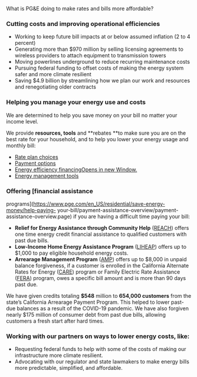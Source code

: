 What is PG&E doing to make rates and bills more affordable?
### Cutting costs and improving operational efficiencies

  * Working to keep future bill impacts at or below assumed inflation (2 to 4 percent)
  * Generating more than $970 million by selling licensing agreements to wireless providers to attach equipment to transmission towers
  * Moving powerlines underground to reduce recurring maintenance costs
  * Pursuing federal funding to offset costs of making the energy system safer and more climate resilient
  * Saving $4.9 billion by streamlining how we plan our work and resources and renegotiating older contracts

### Helping you manage your energy use and costs

We are determined to help you save money on your bill no matter your income
level.  
  
We provide **resources, tools** and **rebates **to make sure you are on the
best rate for your household, and to help you lower your energy usage and
monthly bill:

  * [Rate plan choices](https://www.pge.com/en_US/residential/rate-plans/how-rates-work/find-my-best-rate-plan.page)
  * [Payment options](https://www.pge.com/en_US/residential/your-account/your-bill/ways-to-pay/ways-to-pay.page)
  * [Energy efficiency financingOpens in new Window.](https://gogreenfinancing.com/)
  * [Energy management tools](https://www.pge.com/en_US/residential/your-account/account-management/understand-your-energy-usage/understand-your-energy-usage.page)

### Offering [financial assistance
programs](https://www.pge.com/en_US/residential/save-energy-money/help-paying-
your-bill/payment-assistance-overview/payment-assistance-overview.page) if you
are having a difficult time paying your bill:

  * **Relief for Energy Assistance through Community Help** ([REACH](https://www.pge.com/en_US/residential/save-energy-money/help-paying-your-bill/one-time-assistance/reach/reach.page)) offers one time energy credit financial assistance to qualified customers with past due bills.
  * **Low-Income Home Energy Assistance Program** ([LIHEAP](https://www.pge.com/en_US/residential/save-energy-money/help-paying-your-bill/energy-reduction-and-weatherization/liheap/liheap.page)) offers up to $1,000 to pay eligible household energy costs.
  * **Arrearage Management Program** ([AMP](https://www.pge.com/en_US/residential/save-energy-money/help-paying-your-bill/payment-assistance-overview/payment-assistance-overview.page)) offers up to $8,000 in unpaid balance forgiveness, if a customer is enrolled in the California Alternate Rates for Energy ([CARE](https://www.pge.com/en_US/residential/save-energy-money/help-paying-your-bill/longer-term-assistance/care/care.page)) program or Family Electric Rate Assistance ([FERA](https://www.pge.com/en_US/residential/save-energy-money/help-paying-your-bill/longer-term-assistance/care/care.page)) program, owes a specific bill amount and is more than 90 days past due.

We have given credits totaling **$548** million to **654,000 customers** from
the state’s California Arrearage Payment Program. This helped to lower past-
due balances as a result of the COVID-19 pandemic. We have also forgiven
nearly $175 million of consumer debt from past due bills, allowing customers a
fresh start after hard times.

### Working with our partners on ways to lower energy costs, like:

  * Requesting federal funds to help with some of the costs of making our infrastructure more climate resilient.
  * Advocating with our regulator and state lawmakers to make energy bills more predictable, simplified, and affordable.



